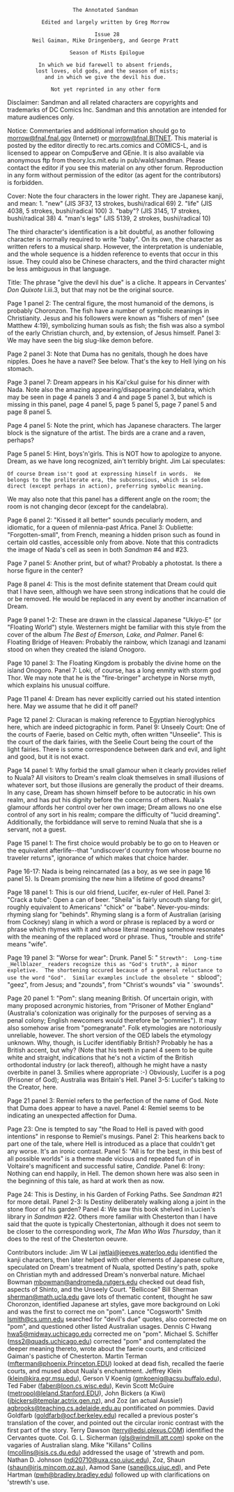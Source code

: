                          The Annotated Sandman

               Edited and largely written by Greg Morrow

                                Issue 28
            Neil Gaiman, Mike Dringenberg, and George Pratt

                        Season of Mists Epilogue

              In which we bid farewell to absent friends,
             lost loves, old gods, and the season of mists;
                and in which we give the devil his due.

                  Not yet reprinted in any other form

Disclaimer:  Sandman and all related characters are copyrights and trademarks
of DC Comics Inc.  Sandman and this annotation are intended for mature
audiences only.

Notice:  Commentaries and additional information should go to
morrow@fnal.fnal.gov (Internet) or morrow@fnal.BITNET.  This material is
posted by the editor directly to rec.arts.comics and COMICS-L, and is licensed
to appear on Compu$erve and GEnie.  It is also available via anonymous ftp
from theory.lcs.mit.edu in pub/wald/sandman.  Please contact the editor if you
see this material on any other forum.  Reproduction in any form without
permission of the editor (as agent for the contributors) is forbidden.

Cover:  Note the four characters in the lower right.  They are Japanese kanji,
and mean:
	1. "new" (JIS 3F37, 13 strokes, bushi/radical 69)
	2. "life" (JIS 4038, 5 strokes, bushi/radical 100)
	3. "baby"? (JIS 3145, 17 strokes, bushi/radical 38)
	4. "man's legs" (JIS 5139, 2 strokes, bushi/radical 10)

The third character's identification is a bit doubtful, as another following
character is normally required to write "baby".  On its own, the character as
written refers to a musical sharp.  However, the interpretation is undeniable,
and the whole sequence is a hidden reference to events that occur in this
issue.
	They could also be Chinese characters, and the third character might be
less ambiguous in that language.

Title:  The phrase "give the devil his due" is a cliche.  It appears in
Cervantes' _Don Quixote_ I.iii.3, but that may not be the original source.

Page 1 panel 2:  The central figure, the most humanoid of the demons, is
probably Choronzon.  The fish have a number of symbolic meanings in
Christianity.  Jesus and his followers were known as "fishers of men" (see
Matthew 4:19), symbolizing human souls as fish; the fish was also a symbol of
the early Christian church, and, by extension, of Jesus himself.
	Panel 3:  We may have seen the big slug-like demon before.

Page 2 panel 3:  Note that Duma has no genitals, though he does have nipples.
Does he have a navel?  See below.  That's the key to Hell lying on his stomach.

Page 3 panel 7:  Dream appears in his Kai'ckul guise for his dinner with Nada.
	Note also the amazing appearing/disappearing candelabra, which may be
seen in page 4 panels 3 and 4 and page 5 panel 3, but which is missing in this
panel, page 4 panel 5, page 5 panel 5, page 7 panel 5 and page 8 panel 5.

Page 4 panel 5:  Note the print, which has Japanese characters.  The larger
block is the signature of the artist.  The birds are a crane and a raven,
perhaps?

Page 5 panel 5:  Hint, boys'n'girls.  This is NOT how to apologize to anyone.
Dream, as we have long recognized, ain't terribly bright.  Jim Lai speculates:

    Of course Dream isn't good at expressing himself in words.  He
    belongs to the preliterate era, the subconscious, which is seldom
    direct (except perhaps in action), preferring symbolic meaning.

We may also note that this panel has a different angle on the room; the room is
not changing decor (except for the candelabra).

Page 6 panel 2:  "Kissed it all better" sounds peculiarly modern, and
idiomatic, for a queen of milennia-past Africa.
	Panel 3:  Oubliette:  "Forgotten-small", from French, meaning a hidden
prison such as found in certain old castles, accessible only from above.  Note
that this contradicts the image of Nada's cell as seen in both _Sandman_ #4 and
#23.

Page 7 panel 5:  Another print, but of what?  Probably a photostat.  Is there a
horse figure in the center?

Page 8 panel 4:  This is the most definite statement that Dream could quit that
I have seen, although we have seen strong indications that he could die or be
removed.  He would be replaced in any event by another incarnation of Dream.

Page 9 panel 1-2:  These are drawn in the classical Japanese "Ukiyo-E" (or
"Floating World") style.  Westerners might be familiar with this style from
the cover of the album _The Best of Emerson, Lake, and Palmer_.
	Panel 6:  Floating Bridge of Heaven:  Probably the rainbow, which
Izanagi and Izanami stood on when they created the island Onogoro.

Page 10 panel 3:  The Floating Kingdom is probably the divine home on the
island Onogoro.
	Panel 7:  Loki, of course, has a long enmity with storm god Thor.  We
may note that he is the "fire-bringer" archetype in Norse myth, which explains
his unusual coiffure.

Page 11 panel 4:  Dream has never explicitly carried out his stated intention
here.  May we assume that he did it off panel?

Page 12 panel 2:  Cluracan is making reference to Egyptian hieroglyphics here,
which are indeed pictographic in form.
	Panel 9:  Unseely Court:  One of the courts of Faerie, based on Celtic
myth, often written "Unseelie".  This is the court of the dark fairies, with
the Seelie Court being the court of the light fairies.  There is some
correspondence between dark and evil, and light and good, but it is not exact.

Page 14 panel 1:  Why forbid the small glamour when it clearly provides relief
to Nuala?  All visitors to Dream's realm cloak themselves in small illusions of
whatever sort, but those illusions are generally the product of their dreams.
In any case, Dream has shown himself before to be autocratic in his own realm,
and has put his dignity before the concerns of others.  Nuala's glamour affords
her control over her own image; Dream allows no one else control of any sort in
his realm; compare the difficulty of "lucid dreaming".  Additionally, the
forbiddance will serve to remind Nuala that she is a servant, not a guest.

Page 15 panel 1:  The first choice would probably be to go on to Heaven or the
equivalent afterlife--that "undiscover'd country from whose bourne no traveler
returns", ignorance of which makes that choice harder.

Page 16-17:  Nada is being reincarnated (as a boy, as we see in page 16 panel
5).  Is Dream promising the new him a lifetime of good dreams?

Page 18 panel 1:  This is our old friend, Lucifer, ex-ruler of Hell.
	Panel 3:  "Crack a tube":  Open a can of beer.  "Sheila" is fairly
uncouth slang for girl, roughly equivalent to Americans' "chick" or "babe".
Never-you-minds:  rhyming slang for "behinds".  Rhyming slang is a form of
Australian (arising from Cockney) slang in which a word or phrase is replaced
by a word or phrase which rhymes with it and whose literal meaning somehow
resonates with the meaning of the replaced word or phrase.  Thus, "trouble and
strife" means "wife".

Page 19 panel 3:  "Worse for wear":  Drunk.
	Panel 5:  " `Strewth":  Long-time _Hellblazer_ readers recognize this
as "God's truth", a minor expletive.  The shortening occured because of a
general reluctance to use the word "God".  Similar examples include the
obsolete " `sblood"; "geez", from Jesus; and "zounds", from "Christ's wounds"
via " `swounds".

Page 20 panel 1:  "Pom":  slang meaning British.  Of uncertain origin, with
many proposed acronymic histories, from "Prisoner of Mother England"
(Australia's colonization was originally for the purposes of serving as a penal
colony; English newcomers would therefore be "pommies").  It may also somehow
arise from "pomegranate".  Folk etymologies are notoriously unreliable,
however.  The short version of the OED labels the etymology unknown.
	Why, though, is Lucifer identifiably British?  Probably he has a
British accent, but why?  (Note that his teeth in panel 4 seem to be quite
white and straight, indications that he's not a victim of the British
orthodontal industry (or lack thereof), although he might have a nasty overbite
in panel 3.  Smilies where appropriate :-)  Obviously, Lucifer is a pog
(Prisoner of God); Australia was Britain's Hell.
	Panel 3-5:  Lucifer's talking to the Creator, here.

Page 21 panel 3:  Remiel refers to the perfection of the name of God.  Note
that Duma does appear to have a navel.
	Panel 4:  Remiel seems to be indicating an unexpected affection for
Duma.

Page 23:  One is tempted to say "the Road to Hell is paved with good
intentions" in response to Remiel's musings.
	Panel 2:  This hearkens back to part one of the tale, where Hell is
introduced as a place that couldn't get any worse.  It's an ironic contrast.
	Panel 5:  "All is for the best, in this best of all possible worlds"
is a theme made vicious and repeated fun of in Voltaire's magnificent and
successful satire, _Candide_.
	Panel 6:  Irony:  Nothing can end happily, in Hell.  The demon shown
here was also seen in the beginning of this tale, as hard at work then as now.

Page 24:  This is Destiny, in his Garden of Forking Paths.  See _Sandman_ #21
for more detail.
	Panel 2-3:  Is Destiny deliberately walking along a joint in the stone
floor of his garden?
	Panel 4:  We saw this book shelved in Lucien's library in _Sandman_
#22.  Others more familiar with Chesterton than I have said that the quote is
typically Chestertonian, although it does not seem to be closer to the
corresponding work, _The Man Who Was Thursday_, than it does to the rest of the
Chesterton oeuvre.

Contributors include:
	Jim W Lai <jwtlai@jeeves.waterloo.edu> identified the kanji characters,
then later helped with other elements of Japanese culture, speculated on
Dream's treatment of Nuala, spotted Destiny's path, spoke on Christian myth and
addressed Dream's nonverbal nature.
 	Michael Bowman <mbowman@andromeda.rutgers.edu> checked out dead fish,
aspects of Shinto, and the Unseely Court.
	"Bellicose" Bill Sherman <sherman@math.ucla.edu> gave lots of thematic
content, thought he saw Choronzon, identified Japanese art styles, gave more
background on Loki and was the first to correct me on "pom".
	Lance "Cogsworth" Smith <lsmith@cs.umn.edu> searched for "devil's due"
quotes, also corrected me on "pom", and questioned other listed Australian
usages.
	Dennis C Hwang <hwa5@midway.uchicago.edu> corrected me on "pom".
	Michael S. Schiffer (mss2@quads.uchicago.edu) corrected "pom" and
contemplated the deeper meaning thereto, wrote about the faerie courts,
and criticized Gaiman's pastiche of Chesterton.
	Martin Terman (mfterman@phoenix.Princeton.EDU) looked at dead fish,
recalled the faerie courts, and mused about Nuala's enchantment.
	Jeffrey Klein (klein@kira.egr.msu.edu), Gerson V Koenig
(gmkoenig@acsu.buffalo.edu), Ted Faber (faber@loon.cs.wisc.edu), Kevin Scott
McGuire (metropol@leland.Stanford.EDU), John Bickers (a Kiwi)
(jbickers@templar.actrix.gen.nz), and Zoz (an actual Aussie!)
<agbrooks@teaching.cs.adelaide.edu.au> pontificated on pommies.
	David Goldfarb (goldfarb@ocf.berkeley.edu) recalled a previous poster's
translation of the cover, and pointed out the circular ironic contrast with the
first part of the story.
	Terry Dawson (terry@edsi.plexus.COM) identified the Cervantes quote.
	Col. G. L. Sicherman (gls@windmill.att.com) spoke on the vagaries of
Australian slang.
	Mike "Killans" Collins (mcollins@isis.cs.du.edu) addressed the usage of
'strewth and pom.  Nathan D. Johnson (ndj20710@uxa.cso.uiuc.edu), Zoz,
Shaun (shaun@iris.mincom.oz.au), Aamod Sane (sane@cs.uiuc.ed), and Pete Hartman
(pwh@bradley.bradley.edu) followed up with clarifications on 'strewth's use.
